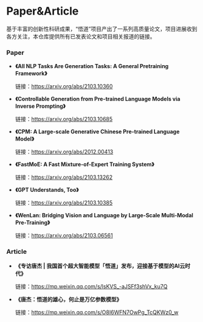 # Paper&Article
基于丰富的创新性科研成果，“悟道”项目产出了一系列高质量论文，项目进展收到各方关注，本仓库提供所有已发表论文和项目相关报道的链接。

### Paper
* **《All NLP Tasks Are Generation Tasks: A General Pretraining Framework》**
  
  链接：https://arxiv.org/abs/2103.10360
  
* **《Controllable Generation from Pre-trained Language Models via Inverse Prompting》**

  链接：https://arxiv.org/abs/2103.10685
  
* **《CPM: A Large-scale Generative Chinese Pre-trained Language Model》**

  链接：https://arxiv.org/abs/2012.00413
  
* **《FastMoE: A Fast Mixture-of-Expert Training System》**

  链接：https://arxiv.org/abs/2103.13262
  
* **《GPT Understands, Too》**
  
  链接：https://arxiv.org/abs/2103.10385
  
* **《WenLan: Bridging Vision and Language by Large-Scale Multi-Modal Pre-Training》**

  链接：https://arxiv.org/abs/2103.06561
  
### Article
* **《专访唐杰 | 我国首个超大智能模型「悟道」发布，迎接基于模型的AI云时代》**
  
  链接：https://mp.weixin.qq.com/s/lsKVS_-aJSFf3shVx_ku7Q
  
* **《唐杰：悟道的雄心，何止是万亿参数模型》**

  链接：https://mp.weixin.qq.com/s/O8I6WFN7OwPg_TcQKWz0_w


